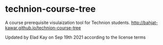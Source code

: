 # technion-course-tree
A course prerequisite visulaization tool for Technion students. http://bahjat-kawar.github.io/technion-course-tree

Updated by Elad Kay on Sep 19th 2021 according to the license terms 